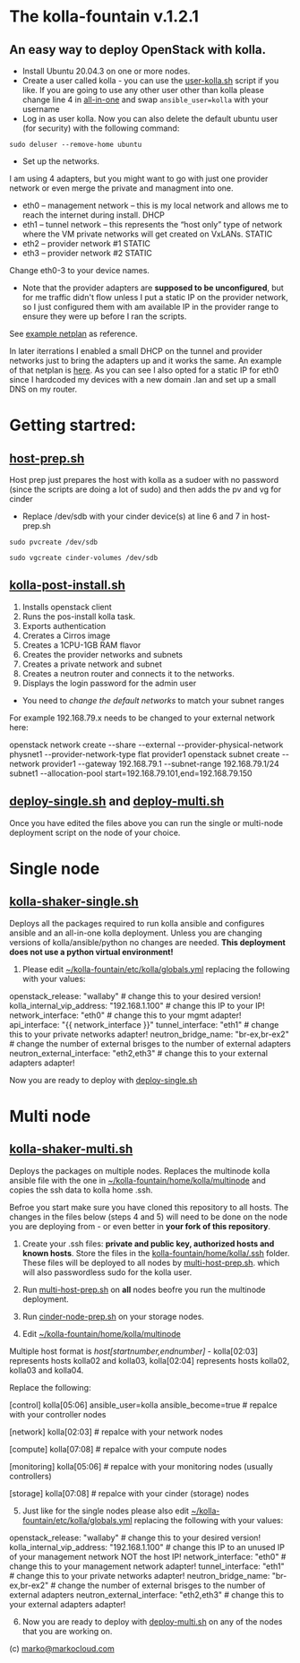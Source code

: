 # The kolla-fountain v.1.2.1

## An easy way to deploy OpenStack with kolla.

* Install Ubuntu 20.04.3 on one or more nodes.
* Create a user called kolla - you can use the [user-kolla.sh](https://github.com/markosluga/kolla-fountain/blob/main/user-kolla.sh) script if you like. If you are going to use any other user other than kolla please change line 4 in [all-in-one](https://github.com/markosluga/kolla-fountain/blob/main/home/kolla/all-in-one) and swap 
`ansible_user=kolla` with your username
* Log in as user kolla. Now you can also delete the default ubuntu user (for security) with the following command:

`sudo deluser --remove-home ubuntu`

* Set up the networks. 

I am using 4 adapters, but you might want to go with just one provider network or even merge the private and managment into one.

* eth0 – management network – this is my local network and allows me to reach the internet during install. DHCP
* eth1 – tunnel network – this represents the “host only” type of network where the VM private networks will get created on VxLANs. STATIC
* eth2 – provider network #1 STATIC
* eth3 – provider network #2 STATIC

Change eth0-3 to your device names.

* Note that the provider adapters are **supposed to be unconfigured**, but for me traffic didn't flow unless I put a static IP on the provider network, so I just configured them with am available IP in the provider range to ensure they were up before I ran the scripts.

See [example netplan](https://github.com/markosluga/kolla-fountain/blob/main/etc/netplan/00-installer-config.yaml) as reference.

In later iterrations I enabled a small DHCP on the tunnel and provider networks just to bring the adapters up and it works the same. An example of that netplan is [here](https://github.com/markosluga/kolla-fountain/blob/main/etc/netplan/01-installer-config.yaml). As you can see I also opted for a static IP for eth0 since I hardcoded my devices with a new domain .lan and set up a small DNS on my router.

# Getting startred:

## [host-prep.sh](https://github.com/markosluga/kolla-fountain/blob/main/host-prep.sh)

Host prep just prepares the host with kolla as a sudoer with no password (since the scripts are doing a lot of sudo) and then adds the pv and vg for cinder

* Replace /dev/sdb with your cinder device(s) at line 6 and 7 in host-prep.sh

`sudo pvcreate /dev/sdb`

`sudo vgcreate cinder-volumes /dev/sdb`

## [kolla-post-install.sh](https://github.com/markosluga/kolla-fountain/blob/main/kolla-post-install.sh)

1. Installs openstack client
2. Runs the pos-install kolla task.
3. Exports authentication
4. Crerates a Cirros image
5. Creates a 1CPU-1GB RAM flavor
6. Creates the provider networks and subnets
7. Creates a private network and subnet
8. Creates a neutron router and connects it to the networks.
9. Displays the login password for the admin user

* You need to *change the default networks* to match your subnet ranges

For example 192.168.79.x needs to be changed to your external network here:

openstack network create  --share --external --provider-physical-network physnet1 --provider-network-type flat provider1
openstack subnet create --network provider1 --gateway 192.168.79.1 --subnet-range 192.168.79.1/24  subnet1 --allocation-pool start=192.168.79.101,end=192.168.79.150

## [deploy-single.sh](https://github.com/markosluga/kolla-fountain/blob/main/deploy-single.sh) and [deploy-multi.sh](https://github.com/markosluga/kolla-fountain/blob/main/deploy-multi.sh)

Once you have edited the files above you can run the single or multi-node deployment script on the node of your choice.

# Single node

## [kolla-shaker-single.sh](https://github.com/markosluga/kolla-fountain/blob/main/kolla-shaker-single.sh)

Deploys all the packages required to run kolla ansible and configures ansible and an all-in-one kolla deployment. Unless you are changing versions of kolla/ansible/python no changes are needed. **This deployment does not use a python virtual environment!**

1. Please edit [~/kolla-fountain/etc/kolla/globals.yml](https://github.com/markosluga/kolla-fountain/blob/mainetc/kolla/globals.yml) replacing the following with your values:

openstack_release: "wallaby" # change this to your desired version!
kolla_internal_vip_address: "192.168.1.100" # change this IP to your IP!
network_interface: "eth0" # change this to your mgmt adapter!
api_interface: "{{ network_interface }}"
tunnel_interface: "eth1" # change this to your private networks adapter!
neutron_bridge_name: "br-ex,br-ex2" # change the number of external brisges to the number of external adapters
neutron_external_interface: "eth2,eth3" # change this to your external adapters adapter!

Now you are ready to deploy with [deploy-single.sh](https://github.com/markosluga/kolla-fountain/blob/main/deploy-multi.sh)

# Multi node

## [kolla-shaker-multi.sh](https://github.com/markosluga/kolla-fountain/blob/main/kolla-shaker-multi.sh)

Deploys the packages on multiple nodes. Replaces the multinode kolla ansible file with the one in [~/kolla-fountain/home/kolla/multinode](https://github.com/markosluga/kolla-fountain/home/kolla/multinode) and copies the ssh data to kolla home .ssh. 

Befroe you start make sure you have cloned this repository to all hosts. The changes in the files below (steps 4 and 5) will need to be done on the node you are deploying from - or even better in **your fork of this repository**.

1. Create your .ssh files: **private and public key, authorized hosts and known hosts**. Store the files in the [kolla-fountain/home/kolla/.ssh](https://github.com/markosluga/kolla-fountain/tree/main/home/kolla/.ssh) folder. These files will be deployed to all nodes by [multi-host-prep.sh](https://github.com/markosluga/kolla-fountain/blob/main/multi-host-prep.sh). which will also passwordless sudo for the kolla user.

2. Run [multi-host-prep.sh](https://github.com/markosluga/kolla-fountain/blob/main/multi-host-prep.sh) on **all** nodes beofre you run the multinode deployment.

3. Run [cinder-node-prep.sh](https://github.com/markosluga/kolla-fountain/blob/main/cinder-node-prep.sh) on your storage nodes.

4. Edit [~/kolla-fountain/home/kolla/multinode](https://github.com/markosluga/kolla-fountain/home/kolla/multinode)

Multiple host format is *host[startnumber,endnumber]* - kolla[02:03] represents hosts kolla02 and kolla03, kolla[02:04] represents hosts kolla02, kolla03 and kolla04.

Replace the following:

[control]
kolla[05:06] ansible_user=kolla ansible_become=true # repalce with your controller nodes
 
[network]
kolla[02:03] # repalce with your network nodes

[compute]
kolla[07:08] # repalce with your compute nodes

[monitoring]
kolla[05:06] # repalce with your monitoring nodes (usually controllers)

[storage]
kolla[07:08] # repalce with your cinder (storage) nodes

5. Just like for the single nodes please also edit [~/kolla-fountain/etc/kolla/globals.yml](https://github.com/markosluga/kolla-fountain/blob/mainetc/kolla/globals.yml) replacing the following with your values:

openstack_release: "wallaby" # change this to your desired version!
kolla_internal_vip_address: "192.168.1.100" # change this IP to an unused IP of your management network NOT the host IP!
network_interface: "eth0" # change this to your management network adapter!
tunnel_interface: "eth1" # change this to your private networks adapter!
neutron_bridge_name: "br-ex,br-ex2" # change the number of external brisges to the number of external adapters
neutron_external_interface: "eth2,eth3" # change this to your external adapters adapter!

6. Now you are ready to deploy with [deploy-multi.sh](https://github.com/markosluga/kolla-fountain/blob/main/deploy-multi.sh) on any of the nodes that you are working on.

(c) marko@markocloud.com



